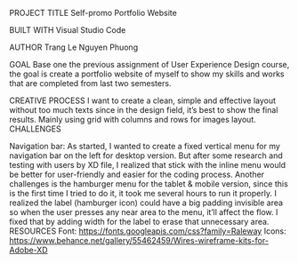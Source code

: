 PROJECT TITLE Self-promo Portfolio Website

BUILT WITH Visual Studio Code

AUTHOR Trang Le Nguyen Phuong

GOAL Base one the previous assignment of User Experience Design course,
the goal is create a portfolio website of myself to show my skills and
works that are completed from last two semesters.

CREATIVE PROCESS I want to create a clean, simple and effective layout
without too much texts since in the design field, it’s best to show the
final results. Mainly using grid with columns and rows for images
layout. CHALLENGES

Navigation bar: As started, I wanted to create a fixed vertical menu for
my navigation bar on the left for desktop version. But after some
research and testing with users by XD file, I realized that stick with
the inline menu would be better for user-friendly and easier for the
coding process. Another challenges is the hamburger menu for the tablet
& mobile version, since this is the first time I tried to do it, it took
me several hours to run it properly. I realized the label (hamburger
icon) could have a big padding invisible area so when the user presses
any near area to the menu, it’ll affect the flow. I fixed that by adding
width for the label to erase that unnecessary area. RESOURCES Font:
https://fonts.googleapis.com/css?family=Raleway Icons:
https://www.behance.net/gallery/55462459/Wires-wireframe-kits-for-Adobe-XD

